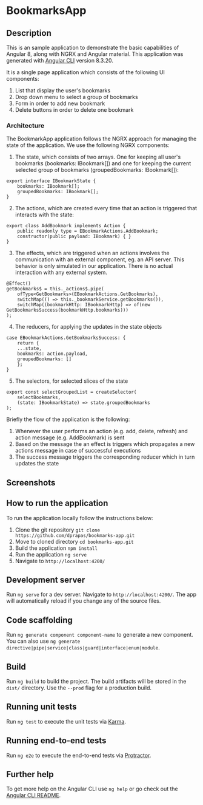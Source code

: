 
# BookmarksApp

## Description

This is an sample application to demonstrate the basic capabilities of Angular 8, along with NGRX and Angular material. This application was generated with [Angular CLI](https://github.com/angular/angular-cli) version 8.3.20.

It is a single page application which consists of the following UI components:

1. List that display the user's bookmarks
2. Drop down menu to select a group of bookmarks
3. Form in order to add new bookmark
4. Delete buttons in order to delete one bookmark

### Architecture

The BookmarkApp application follows the NGRX approach for managing the state of the application. We use the following NGRX components:

1. The state, which consists of two arrays. One for keeping all user's bookmarks (bookmarks: IBookmark[]) and one for keeping the current selected group of bookmarks (groupedBookmarks: IBookmark[]): 
```
export interface IBookmarkState {
    bookmarks: IBookmark[];
    groupedBookmarks: IBookmark[];
}
```
2. The actions, which are created every time that an action is triggered that interacts with the state:
```
export class AddBookmark implements Action {
    public readonly type = EBookmarkActions.AddBookmark;
    constructor(public payload: IBookmark) { }
}
```
3. The effects, which are triggered when an actions involves the communication with an external component, eg. an API server. This behavior is only simulated in our application. There is no actual interaction with any external system.
```
@Effect()
getBookmarks$ = this._actions$.pipe(
    ofType<GetBookmarks>(EBookmarkActions.GetBookmarks),
    switchMap(() => this._bookmarkService.getBookmarks()),
    switchMap((bookmarkHttp: IBookmarkHttp) => of(new GetBookmarksSuccess(bookmarkHttp.bookmarks)))
);
```
4. The reducers, for applying the updates in the state objects
```
case EBookmarkActions.GetBookmarksSuccess: {
    return {
    ...state,
    bookmarks: action.payload,
    groupedBookmarks: []
    };
}
```
5. The selectors, for selected slices of the state
```
export const selectGroupedList = createSelector(
    selectBookmarks,
    (state: IBookmarkState) => state.groupedBookmarks
);
```

Briefly the flow of the application is the following:

1. Whenever the user performs an action (e.g. add, delete, refresh) and action message (e.g. AddBookmark) is sent
2. Based on the message the an effect is triggers which propagates a new actions message in case of successful executions
3. The success message triggers the corresponding reducer which in turn updates the state

## Screenshots

## How to run the application

To run the application locally follow the instructions below:

1. Clone the git repository `git clone https://github.com/dprapas/bookmarks-app.git`
2. Move to cloned directory `cd bookmarks-app.git`
3. Build the application `npm install`
4. Run the application `ng serve`
5. Navigate to `http://localhost:4200/`
   


## Development server

Run `ng serve` for a dev server. Navigate to `http://localhost:4200/`. The app will automatically reload if you change any of the source files.

## Code scaffolding

Run `ng generate component component-name` to generate a new component. You can also use `ng generate directive|pipe|service|class|guard|interface|enum|module`.

## Build

Run `ng build` to build the project. The build artifacts will be stored in the `dist/` directory. Use the `--prod` flag for a production build.

## Running unit tests

Run `ng test` to execute the unit tests via [Karma](https://karma-runner.github.io).

## Running end-to-end tests

Run `ng e2e` to execute the end-to-end tests via [Protractor](http://www.protractortest.org/).

## Further help

To get more help on the Angular CLI use `ng help` or go check out the [Angular CLI README](https://github.com/angular/angular-cli/blob/master/README.md).
